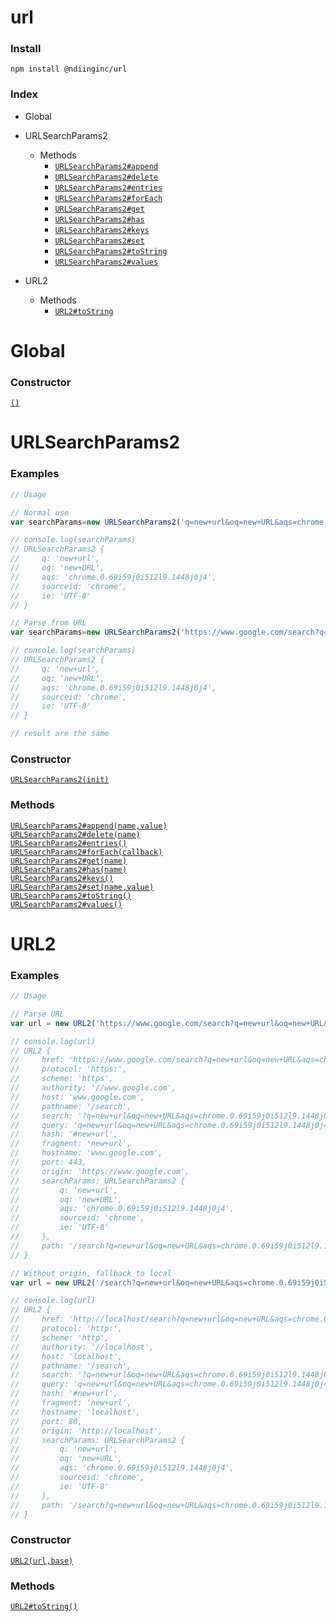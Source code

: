 # url


### Install
```
npm install @ndiinginc/url
```

### Index
- Global

    <!-- properties -->
    <!-- properties -->
    <!-- staticproperties -->
    <!-- staticproperties -->
    <!-- methods -->
    <!-- methods -->
    <!-- staticmethods -->
    <!-- staticmethods -->
    <!-- events -->
    <!-- events -->
- URLSearchParams2

    <!-- properties -->
    <!-- properties -->
    <!-- staticproperties -->
    <!-- staticproperties -->
    <!-- methods -->
    - Methods
        - [`URLSearchParams2#append`](#astnode100000048)
        - [`URLSearchParams2#delete`](#astnode100000102)
        - [`URLSearchParams2#entries`](#astnode100000112)
        - [`URLSearchParams2#forEach`](#astnode100000141)
        - [`URLSearchParams2#get`](#astnode100000162)
        - [`URLSearchParams2#has`](#astnode100000180)
        - [`URLSearchParams2#keys`](#astnode100000191)
        - [`URLSearchParams2#set`](#astnode100000201)
        - [`URLSearchParams2#toString`](#astnode100000221)
        - [`URLSearchParams2#values`](#astnode100000260)
    <!-- methods -->
    <!-- staticmethods -->
    <!-- staticmethods -->
    <!-- events -->
    <!-- events -->
- URL2

    <!-- properties -->
    <!-- properties -->
    <!-- staticproperties -->
    <!-- staticproperties -->
    <!-- methods -->
    - Methods
        - [`URL2#toString`](#astnode100000480)
    <!-- methods -->
    <!-- staticmethods -->
    <!-- staticmethods -->
    <!-- events -->
    <!-- events -->

# Global
<!--  -->


<!-- examples -->
<!-- examples -->


<!-- constructor -->
### Constructor

<div><a href="./docs/.md" name=""><code>()</code></a></div>


<!-- constructor -->

<!-- properties -->
<!-- properties -->
<!-- staticproperties -->
<!-- staticproperties -->
<!-- methods -->
<!-- methods -->
<!-- staticmethods -->
<!-- staticmethods -->
<!-- events -->
<!-- events -->

# URLSearchParams2
<!--  -->


<!-- examples -->
### Examples

```js
// Usage// Normal usevar searchParams=new URLSearchParams2('q=new+url&oq=new+URL&aqs=chrome.0.69i59j0i512l9.1448j0j4&sourceid=chrome&ie=UTF-8')// console.log(searchParams)// URLSearchParams2 {//     q: 'new+url',//     oq: 'new+URL',//     aqs: 'chrome.0.69i59j0i512l9.1448j0j4',//     sourceid: 'chrome',//     ie: 'UTF-8'// }// Parse from URLvar searchParams=new URLSearchParams2('https://www.google.com/search?q=new+url&oq=new+URL&aqs=chrome.0.69i59j0i512l9.1448j0j4&sourceid=chrome&ie=UTF-8#new+url')// console.log(searchParams)// URLSearchParams2 {//     q: 'new+url',//     oq: 'new+URL',//     aqs: 'chrome.0.69i59j0i512l9.1448j0j4',//     sourceid: 'chrome',//     ie: 'UTF-8'// }// result are the same
```

<!-- examples -->


<!-- constructor -->
### Constructor

<div><a href="./docs/astnode100000002.md" name="astnode100000002"><code>URLSearchParams2(init)</code></a></div>


<!-- constructor -->

<!-- properties -->
<!-- properties -->
<!-- staticproperties -->
<!-- staticproperties -->
<!-- methods -->
### Methods

<div><a href="./docs/astnode100000048.md" name="astnode100000048"><code>URLSearchParams2#append(name,value)</code></a></div>


<div><a href="./docs/astnode100000102.md" name="astnode100000102"><code>URLSearchParams2#delete(name)</code></a></div>


<div><a href="./docs/astnode100000112.md" name="astnode100000112"><code>URLSearchParams2#entries()</code></a></div>


<div><a href="./docs/astnode100000141.md" name="astnode100000141"><code>URLSearchParams2#forEach(callback)</code></a></div>


<div><a href="./docs/astnode100000162.md" name="astnode100000162"><code>URLSearchParams2#get(name)</code></a></div>


<div><a href="./docs/astnode100000180.md" name="astnode100000180"><code>URLSearchParams2#has(name)</code></a></div>


<div><a href="./docs/astnode100000191.md" name="astnode100000191"><code>URLSearchParams2#keys()</code></a></div>


<div><a href="./docs/astnode100000201.md" name="astnode100000201"><code>URLSearchParams2#set(name,value)</code></a></div>


<div><a href="./docs/astnode100000221.md" name="astnode100000221"><code>URLSearchParams2#toString()</code></a></div>


<div><a href="./docs/astnode100000260.md" name="astnode100000260"><code>URLSearchParams2#values()</code></a></div>


<!-- methods -->
<!-- staticmethods -->
<!-- staticmethods -->
<!-- events -->
<!-- events -->

# URL2
<!--  -->


<!-- examples -->
### Examples

```js
// Usage// Parse URLvar url = new URL2('https://www.google.com/search?q=new+url&oq=new+URL&aqs=chrome.0.69i59j0i512l9.1448j0j4&sourceid=chrome&ie=UTF-8#new+url')// console.log(url)// URL2 {//     href: 'https://www.google.com/search?q=new+url&oq=new+URL&aqs=chrome.0.69i59j0i512l9.1448j0j4&sourceid=chrome&ie=UTF-8#new+url',//     protocol: 'https:',//     scheme: 'https',//     authority: '//www.google.com',//     host: 'www.google.com',//     pathname: '/search',//     search: '?q=new+url&oq=new+URL&aqs=chrome.0.69i59j0i512l9.1448j0j4&sourceid=chrome&ie=UTF-8',//     query: 'q=new+url&oq=new+URL&aqs=chrome.0.69i59j0i512l9.1448j0j4&sourceid=chrome&ie=UTF-8',//     hash: '#new+url',//     fragment: 'new+url',//     hostname: 'www.google.com',//     port: 443,//     origin: 'https://www.google.com',//     searchParams: URLSearchParams2 {//         q: 'new+url',//         oq: 'new+URL',//         aqs: 'chrome.0.69i59j0i512l9.1448j0j4',//         sourceid: 'chrome',//         ie: 'UTF-8'//     },//     path: '/search?q=new+url&oq=new+URL&aqs=chrome.0.69i59j0i512l9.1448j0j4&sourceid=chrome&ie=UTF-8#new+url'// }// Without origin, fallback to localvar url = new URL2('/search?q=new+url&oq=new+URL&aqs=chrome.0.69i59j0i512l9.1448j0j4&sourceid=chrome&ie=UTF-8#new+url')// console.log(url)// URL2 {//     href: 'http://localhost/search?q=new+url&oq=new+URL&aqs=chrome.0.69i59j0i512l9.1448j0j4&sourceid=chrome&ie=UTF-8#new+url',//     protocol: 'http:',//     scheme: 'http',//     authority: '//localhost',//     host: 'localhost',//     pathname: '/search',//     search: '?q=new+url&oq=new+URL&aqs=chrome.0.69i59j0i512l9.1448j0j4&sourceid=chrome&ie=UTF-8',//     query: 'q=new+url&oq=new+URL&aqs=chrome.0.69i59j0i512l9.1448j0j4&sourceid=chrome&ie=UTF-8',//     hash: '#new+url',//     fragment: 'new+url',//     hostname: 'localhost',//     port: 80,//     origin: 'http://localhost',//     searchParams: URLSearchParams2 {//         q: 'new+url',//         oq: 'new+URL',//         aqs: 'chrome.0.69i59j0i512l9.1448j0j4',//         sourceid: 'chrome',//         ie: 'UTF-8'//     },//     path: '/search?q=new+url&oq=new+URL&aqs=chrome.0.69i59j0i512l9.1448j0j4&sourceid=chrome&ie=UTF-8#new+url'// }
```

<!-- examples -->


<!-- constructor -->
### Constructor

<div><a href="./docs/astnode100000287.md" name="astnode100000287"><code>URL2(url,base)</code></a></div>


<!-- constructor -->

<!-- properties -->
<!-- properties -->
<!-- staticproperties -->
<!-- staticproperties -->
<!-- methods -->
### Methods

<div><a href="./docs/astnode100000480.md" name="astnode100000480"><code>URL2#toString()</code></a></div>


<!-- methods -->
<!-- staticmethods -->
<!-- staticmethods -->
<!-- events -->
<!-- events -->

